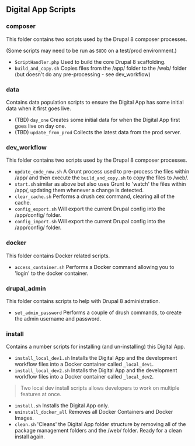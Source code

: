 ## Digital App Scripts

### composer
This folder contains two scripts used by the Drupal 8 composer processes.

(Some scripts may need to be run as `SUDO` on a test/prod environment.)

* `ScriptHandler.php` Used to build the core Drupal 8 scaffolding.
* `build_and_copy.sh` Copies files from the /app/ folder to the /web/ folder (but doesn't do any pre-processing - see dev_workflow)

### data
Contains data population scripts to ensure the Digital App has some initial data when it first goes live.

*  (TBD) `day_one` Creates some initial data for when the Digital App first goes live on day one.
*  (TBD) `update_from_prod` Collects the latest data from the prod server.

### dev_workflow
This folder contains two scripts used by the Drupal 8 composer processes.

* `update_code_now.sh` A Grunt process used to pre-process the files within /app/ and then execute the `build_and_copy.sh` to copy the files to /web/.
* `start.sh` similar as above but also uses Grunt to 'watch' the files within /app/, updating them whenever a change is detected.
* `clear_cache.sh` Performs a drush cex command, clearing all of the cache.
* `config_export.sh` Will export the current Drupal config into the /app/config/ folder. 
* `config_import.sh` Will export the current Drupal config into the /app/config/ folder. 


### docker
This folder contains Docker related scripts.

* `access_container.sh` Performs a Docker command allowing you to 'login' to the docker container.

### drupal_admin
This folder contains scripts to help with Drupal 8 administration.

* `set_admin_password` Performs a couple of drush commands, to create the  admin username and password.


### install
Contains a number scripts for installing (and un-installing) this Digital App.

*  `install_local_dev1.sh` Installs the Digital App and the development workflow files into a Docker container called `_local_dev1`.
*  `install_local_dev2.sh` Installs the Digital App and the development workflow files into a Docker container called `_local_dev2`.

> Two local dev install scripts allows developers to work on multiple features at once.

*  `install.sh` Installs the Digital App only.
*  `uninstall_docker_all` Removes all Docker Containers and Docker Images.
*  `clean.sh` 'Cleans' the Digital App folder structure by removing all of the package management folders and the /web/ folder. Ready for a clean install again.
